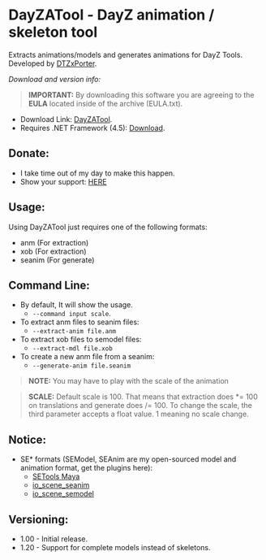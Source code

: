 # DayZATool - DayZ animation / skeleton tool
Extracts animations/models and generates animations for DayZ Tools. Developed by [DTZxPorter](https://twitter.com/dtzxporter).

_Download and version info:_

> **IMPORTANT:** By downloading this software you are agreeing to the **EULA** located inside of the archive (EULA.txt).

- Download Link: [DayZATool](https://mega.nz/#!lJhkTaQa!VQDEyrZZf9kz8ZqeDBozm6L2d4EjafIzgJLfJzgV3NQ).
- Requires .NET Framework (4.5): [Download](https://www.microsoft.com/en-us/download/details.aspx?id=30653).

## Donate:
- I take time out of my day to make this happen.
- Show your support: [HERE](https://www.paypal.com/cgi-bin/webscr?cmd=_s-xclick&hosted_button_id=686S5QL7Z4HKQ)

## Usage:
Using DayZATool just requires one of the following formats:
- anm (For extraction)
- xob (For extraction)
- seanim (For generate)

## Command Line:
- By default, It will show the usage.
  - `--command input scale`.
- To extract anm files to seanim files:
  - `--extract-anim file.anm`
- To extract xob files to semodel files:
  - `--extract-mdl file.xob`
- To create a new anm file from a seanim:
  - `--generate-anim file.seanim`

> **NOTE:** You may have to play with the scale of the animation

> **SCALE:** Default scale is 100. That means that extraction does *= 100 on translations and generate does /= 100. To change the scale, the third parameter accepts a float value. 1 meaning no scale change.

## Notice:
- SE* formats (SEModel, SEAnim are my open-sourced model and animation format, get the plugins here):
   - [SETools Maya](https://github.com/dtzxporter/SETools)
   - [io_scene_seanim](https://github.com/SE2Dev/io_anim_seanim)
   - [io_scene_semodel](https://github.com/dtzxporter/io_model_semodel)

## Versioning:
- 1.00 - Initial release.
- 1.20 - Support for complete models instead of skeletons.